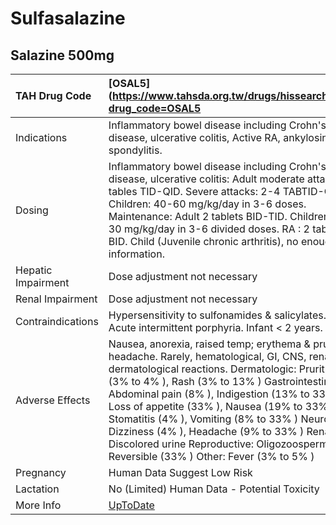 # Sulfasalazine

## Salazine 500mg

| TAH Drug Code      | [OSAL5](https://www.tahsda.org.tw/drugs/hissearch.php?drug_code=OSAL5                                                                                                                                                                                                                                                                                                                                                                                                                               |
|:-------------------|:----------------------------------------------------------------------------------------------------------------------------------------------------------------------------------------------------------------------------------------------------------------------------------------------------------------------------------------------------------------------------------------------------------------------------------------------------------------------------------------------------|
| Indications        | Inflammatory bowel disease including Crohn's disease, ulcerative colitis, Active RA, ankylosing spondylitis.                                                                                                                                                                                                                                                                                                                                                                                        |
| Dosing             | Inflammatory bowel disease including Crohn's disease, ulcerative colitis: Adult moderate attacks: 2 tables TID-QID. Severe attacks: 2-4 TABTID-QID. Children: 40-60 mg/kg/day in 3-6 doses. Maintenance: Adult 2 tablets BID-TID. Children 20-30 mg/kg/day in 3-6 divided doses. RA : 2 tablets BID. Child (Juvenile chronic arthritis), no enough information.                                                                                                                                     |
| Hepatic Impairment | Dose adjustment not necessary                                                                                                                                                                                                                                                                                                                                                                                                                                                                       |
| Renal Impairment   | Dose adjustment not necessary                                                                                                                                                                                                                                                                                                                                                                                                                                                                       |
| Contraindications  | Hypersensitivity to sulfonamides & salicylates. Acute intermittent porphyria. Infant < 2 years.                                                                                                                                                                                                                                                                                                                                                                                                     |
| Adverse Effects    | Nausea, anorexia, raised temp; erythema & pruritus; headache. Rarely, hematological, GI, CNS, renal, dermatological reactions. Dermatologic: Pruritus (3% to 4% ), Rash (3% to 13% ) Gastrointestinal: Abdominal pain (8% ), Indigestion (13% to 33% ), Loss of appetite (33% ), Nausea (19% to 33% ), Stomatitis (4% ), Vomiting (8% to 33% ) Neurologic: Dizziness (4% ), Headache (9% to 33% ) Renal: Discolored urine Reproductive: Oligozoospermia, Reversible (33% ) Other: Fever (3% to 5% ) |
| Pregnancy          | Human Data Suggest Low Risk                                                                                                                                                                                                                                                                                                                                                                                                                                                                         |
| Lactation          | No (Limited) Human Data - Potential Toxicity                                                                                                                                                                                                                                                                                                                                                                                                                                                        |
| More Info          | [UpToDate](https://www.uptodate.com/contents/sulfasalazine-drug-information)                                                                                                                                                                                                                                                                                                                                                                                                                        |


